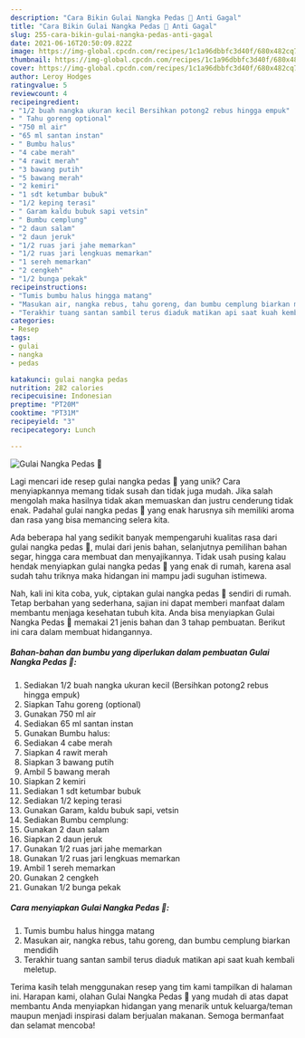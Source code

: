 ```yaml
---
description: "Cara Bikin Gulai Nangka Pedas 🥘 Anti Gagal"
title: "Cara Bikin Gulai Nangka Pedas 🥘 Anti Gagal"
slug: 255-cara-bikin-gulai-nangka-pedas-anti-gagal
date: 2021-06-16T20:50:09.822Z
image: https://img-global.cpcdn.com/recipes/1c1a96dbbfc3d40f/680x482cq70/gulai-nangka-pedas-🥘-foto-resep-utama.jpg
thumbnail: https://img-global.cpcdn.com/recipes/1c1a96dbbfc3d40f/680x482cq70/gulai-nangka-pedas-🥘-foto-resep-utama.jpg
cover: https://img-global.cpcdn.com/recipes/1c1a96dbbfc3d40f/680x482cq70/gulai-nangka-pedas-🥘-foto-resep-utama.jpg
author: Leroy Hodges
ratingvalue: 5
reviewcount: 4
recipeingredient:
- "1/2 buah nangka ukuran kecil Bersihkan potong2 rebus hingga empuk"
- " Tahu goreng optional"
- "750 ml air"
- "65 ml santan instan"
- " Bumbu halus"
- "4 cabe merah"
- "4 rawit merah"
- "3 bawang putih"
- "5 bawang merah"
- "2 kemiri"
- "1 sdt ketumbar bubuk"
- "1/2 keping terasi"
- " Garam kaldu bubuk sapi vetsin"
- " Bumbu cemplung"
- "2 daun salam"
- "2 daun jeruk"
- "1/2 ruas jari jahe memarkan"
- "1/2 ruas jari lengkuas memarkan"
- "1 sereh memarkan"
- "2 cengkeh"
- "1/2 bunga pekak"
recipeinstructions:
- "Tumis bumbu halus hingga matang"
- "Masukan air, nangka rebus, tahu goreng, dan bumbu cemplung biarkan mendidih"
- "Terakhir tuang santan sambil terus diaduk matikan api saat kuah kembali meletup."
categories:
- Resep
tags:
- gulai
- nangka
- pedas

katakunci: gulai nangka pedas 
nutrition: 282 calories
recipecuisine: Indonesian
preptime: "PT20M"
cooktime: "PT31M"
recipeyield: "3"
recipecategory: Lunch

---
```



![Gulai Nangka Pedas 🥘](https://img-global.cpcdn.com/recipes/1c1a96dbbfc3d40f/680x482cq70/gulai-nangka-pedas-🥘-foto-resep-utama.jpg)

Lagi mencari ide resep gulai nangka pedas 🥘 yang unik? Cara menyiapkannya memang tidak susah dan tidak juga mudah. Jika salah mengolah maka hasilnya tidak akan memuaskan dan justru cenderung tidak enak. Padahal gulai nangka pedas 🥘 yang enak harusnya sih memiliki aroma dan rasa yang bisa memancing selera kita.

Ada beberapa hal yang sedikit banyak mempengaruhi kualitas rasa dari gulai nangka pedas 🥘, mulai dari jenis bahan, selanjutnya pemilihan bahan segar, hingga cara membuat dan menyajikannya. Tidak usah pusing kalau hendak menyiapkan gulai nangka pedas 🥘 yang enak di rumah, karena asal sudah tahu triknya maka hidangan ini mampu jadi suguhan istimewa.




Nah, kali ini kita coba, yuk, ciptakan gulai nangka pedas 🥘 sendiri di rumah. Tetap berbahan yang sederhana, sajian ini dapat memberi manfaat dalam membantu menjaga kesehatan tubuh kita. Anda bisa menyiapkan Gulai Nangka Pedas 🥘 memakai 21 jenis bahan dan 3 tahap pembuatan. Berikut ini cara dalam membuat hidangannya.

<!--inarticleads1-->

##### Bahan-bahan dan bumbu yang diperlukan dalam pembuatan Gulai Nangka Pedas 🥘:

1. Sediakan 1/2 buah nangka ukuran kecil (Bersihkan potong2 rebus hingga empuk)
1. Siapkan  Tahu goreng (optional)
1. Gunakan 750 ml air
1. Sediakan 65 ml santan instan
1. Gunakan  Bumbu halus:
1. Sediakan 4 cabe merah
1. Siapkan 4 rawit merah
1. Siapkan 3 bawang putih
1. Ambil 5 bawang merah
1. Siapkan 2 kemiri
1. Sediakan 1 sdt ketumbar bubuk
1. Sediakan 1/2 keping terasi
1. Gunakan  Garam, kaldu bubuk sapi, vetsin
1. Sediakan  Bumbu cemplung:
1. Gunakan 2 daun salam
1. Siapkan 2 daun jeruk
1. Gunakan 1/2 ruas jari jahe memarkan
1. Gunakan 1/2 ruas jari lengkuas memarkan
1. Ambil 1 sereh memarkan
1. Gunakan 2 cengkeh
1. Gunakan 1/2 bunga pekak




<!--inarticleads2-->

##### Cara menyiapkan Gulai Nangka Pedas 🥘:

1. Tumis bumbu halus hingga matang
1. Masukan air, nangka rebus, tahu goreng, dan bumbu cemplung biarkan mendidih
1. Terakhir tuang santan sambil terus diaduk matikan api saat kuah kembali meletup.




Terima kasih telah menggunakan resep yang tim kami tampilkan di halaman ini. Harapan kami, olahan Gulai Nangka Pedas 🥘 yang mudah di atas dapat membantu Anda menyiapkan hidangan yang menarik untuk keluarga/teman maupun menjadi inspirasi dalam berjualan makanan. Semoga bermanfaat dan selamat mencoba!
